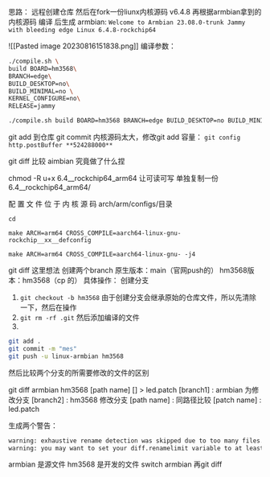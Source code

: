 

思路：
远程创建仓库
然后在fork一份liunx内核源码 v6.4.8
再根据armbian拿到的内核源码 编译 后生成 
armbian: 
`Welcome to Armbian 23.08.0-trunk Jammy with bleeding edge Linux 6.4.8-rockchip64`

![[Pasted image 20230816151838.png]]
编译参数：
```BASH
./compile.sh \
build BOARD=hm3568\
BRANCH=edge\
BUILD_DESKTOP=no\
BUILD_MINIMAL=no \
KERNEL_CONFIGURE=no\
RELEASE=jammy

./compile.sh build BOARD=hm3568 BRANCH=edge BUILD_DESKTOP=no BUILD_MINIMAL=no KERNEL_CONFIGURE=no RELEASE=jammy
```



git add 到仓库 git commit 
内核源码太大，修改git add 容量：
`git config http.postBuffer **524288000**`


git diff 比较 aimbian 究竟做了什么捏

chmod -R u+x 6.4__rockchip64_arm64 让可读可写
单独复制一份 6.4__rockchip64_arm64/

配 置 文 件 位 于 内 核 源 码 arch/arm/configs/目录

`cd` 

`make ARCH=arm64 CROSS_COMPILE=aarch64-linux-gnu- rockchip__xx__defconfig`
    
`make ARCH=arm64 CROSS_COMPILE=aarch64-linux-gnu- -j4 `

git diff  这里想法
创建两个branch
原生版本：main（官网push的）
hm3568版本：hm3568（cp 的）
具体操作：
创建分支
1. `git checkout -b hm3568`
由于创建分支会继承原始的仓库文件，所以先清除一下，然后在操作
2. `git rm -rf .git`
然后添加编译的文件
3. 
``` BASH
git add . 
git commit -m "mes"
git push -u linux-armbian hm3568
```


然后比较两个分支的所需要修改的文件的区别

git diff armbian hm3568 [path name]  [] > led.patch
[branch1] : armbian  为修改分支
[branch2] : hm3568 修改分支
[path name] : 同路径比较
[patch name] : led.patch 

生成两个警告：
``` BASH
warning: exhaustive rename detection was skipped due to too many files. 
warning: you may want to set your diff.renamelimit variable to at least 80290 and retry the command.
```

armbian 是源文件
hm3568 是开发的文件
switch armbian 再git diff
